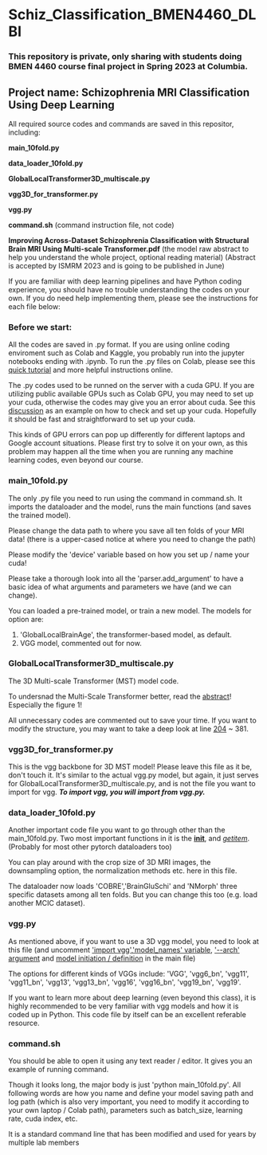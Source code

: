 # Schiz_Classification_BMEN4460_DLBI

### This repository is private, only sharing with students doing BMEN 4460 course final project in Spring 2023 at Columbia.
## Project name: Schizophrenia MRI Classification Using Deep Learning

All required source codes and commands are saved in this repositor, including:

**main_10fold.py**

**data_loader_10fold.py**

**GlobalLocalTransformer3D_multiscale.py**

**vgg3D_for_transformer.py**

**vgg.py**

**command.sh** (command instruction file, not code)

**Improving Across-Dataset Schizophrenia Classification with Structural Brain MRI Using Multi-scale Transformer.pdf** (the model raw abstract to help you understand the whole project, optional reading material) (Abstract is accepted by ISMRM 2023 and is going to be published in June)

If you are familiar with deep learning pipelines and have Python coding experience, you should have no trouble understanding the codes on your own. If you do need help implementing them, please see the instructions for each file below:


### Before we start: ###

All the codes are saved in .py format. If you are using online coding enviroment such as Colab and Kaggle, you probably run into the jupyter notebooks ending with .ipynb. To run the .py files on Colab, please see this  [quick tutorial](https://rafat-joy99.medium.com/how-to-run-py-files-on-google-colab-46af2831e166/) and more helpful instructions online.

The .py codes used to be runned on the server with a cuda GPU. If you are utilizing public available GPUs such as Colab GPU, you may need to set up your cuda, otherwise the codes may give you an error about cuda. See this [discussion](https://stackoverflow.com/questions/50560395/how-to-install-cuda-in-google-colab-gpus) as an example on how to check and set up your cuda. Hopefully it should be fast and straightforward to set up your cuda.

This kinds of GPU errors can pop up differently for different laptops and Google account situations. Please first try to solve it on your own, as this problem may happen all the time when you are running any machine learning codes, even beyond our course.

### main_10fold.py ###

The only .py file you need to run using the command in command.sh. It imports the dataloader and the model, runs the main functions (and saves the trained model).

Please change the data path to where you save all ten folds of your MRI data! (there is a upper-cased notice at where you need to change the path)

Please modify the 'device' variable based on how you set up / name your cuda!

Please take a thorough look into all the 'parser.add_argument' to have a basic idea of what arguments and parameters we have (and we can change).

You can loaded a pre-trained model, or train a new model. The models for option are:
1. 'GlobalLocalBrainAge', the transformer-based model, as default.  
2. VGG model, commented out for now.

### GlobalLocalTransformer3D_multiscale.py ###

The 3D Multi-scale Transformer (MST) model code.

To undersnad the Multi-Scale Transformer better, read the [abstract](https://github.com/TianYe10/Schiz_Classification_BMEN4460_DLBI/blob/main/Improving%20Across-Dataset%20Schizophrenia%20Classification%20with%20Structural%20Brain%20MRI%20Using%20Multi-scale%20Transformer.pdf)! Especially the figure 1!

All unnecessary codes are commented out to save your time. If you want to modify the structure, you may want to take a deep look at line [204](https://github.com/TianYe10/Schiz_Classification_BMEN4460_DLBI/blob/83ed0b675615844ab313e5f7bbc98bb37b8ef26d/GlobalLocalTransformer3D_multiscale.py#L204) ~ 381.

### vgg3D_for_transformer.py ###

This is the vgg backbone for 3D MST model! Please leave this file as it be, don't touch it. It's similar to the actual vgg.py model, but again, it just serves for GlobalLocalTransformer3D_multiscale.py, and is not the file you want to import for vgg. ***To import vgg, you will import from vgg.py.***


### data_loader_10fold.py ###

Another important code file you want to go through other than the main_10fold.py. Two most important functions in it is the [__init__](https://github.com/TianYe10/Schiz_Classification_BMEN4460_DLBI/blob/efbe48ced140878aa04d2dfeaf1ac74b8923b0f2/data_loader_10fold.py#L18), and [_getitem_](https://github.com/TianYe10/Schiz_Classification_BMEN4460_DLBI/blob/efbe48ced140878aa04d2dfeaf1ac74b8923b0f2/data_loader_10fold.py#L254). (Probably for most other pytorch dataloaders too)

You can play around with the crop size of 3D MRI images, the downsampling option, the normalization methods etc. here in this file. 

The dataloader now loads 'COBRE','BrainGluSchi' and 'NMorph' three specific datasets among all ten folds. But you can change this too (e.g. load another MCIC dataset).

### vgg.py ###

As mentioned above, if you want to use a 3D vgg model, you need to look at this file 
(and uncomment ['import vgg'](https://github.com/TianYe10/Schiz_Classification_BMEN4460_DLBI/blob/3a8a1d596342136bb5e7cd3570cca7866f2e9ab4/main_10fold.py#L20),['model_names' variable](https://github.com/TianYe10/Schiz_Classification_BMEN4460_DLBI/blob/f39eccb487a5af33298b6d6efda56dad7815886f/main_10fold.py#L32), ['--arch' argument](https://github.com/TianYe10/Schiz_Classification_BMEN4460_DLBI/blob/f39eccb487a5af33298b6d6efda56dad7815886f/main_10fold.py#L54) and [model initiation / definition](https://github.com/TianYe10/Schiz_Classification_BMEN4460_DLBI/blob/f39eccb487a5af33298b6d6efda56dad7815886f/main_10fold.py#L166) in the main file)

The options for different kinds of VGGs include:  'VGG', 'vgg6_bn', 'vgg11', 'vgg11_bn', 'vgg13', 'vgg13_bn', 'vgg16', 'vgg16_bn',  'vgg19_bn', 'vgg19'.

If you want to learn more about deep learning (even beyond this class), it is highly recommended to be very familiar with vgg models and how it is coded up in Python. This code file by itself can be an excellent referable resource.


### command.sh ###

You should be able to open it using any text reader / editor. It gives you an example of running command.

Though it looks long, the major body is just 'python main_10fold.py'. All following words are how you name and define your model saving path and log path (which is also very important, you need to modify it according to your own laptop / Colab path), parameters such as batch_size, learning rate, cuda index, etc.

It is a standard command line that has been modified and used for years by multiple lab members

